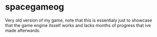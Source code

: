 # spacegameog
Very old version of my game, note that this is essentialy just to showcase that the game engine itsself works and lacks months of progress that ive made afterwards.
